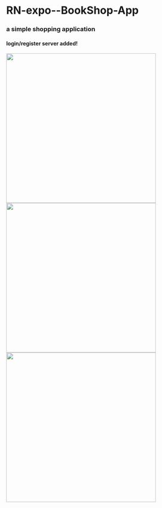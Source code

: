 
# RN-expo--BookShop-App

### a simple shopping application 

#### login/register server added!

<img src="https://user-images.githubusercontent.com/101968274/184124905-f8500b38-7013-4d0a-b979-1770eff044e1.png" style="width:400px"></img>
<img src="https://user-images.githubusercontent.com/101968274/184124631-da13f34a-7f35-48bc-8530-c6c6b5816edd.png" style="width:400px"></img>
<img src="https://user-images.githubusercontent.com/101968274/184130295-e3b6babb-b32c-404f-b2d4-d58d82a48b45.png" style="width:400px"></img>
